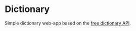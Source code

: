 # Dictionary

Simple dictionary web-app based on the [free dictionary API](https://github.com/meetDeveloper/freeDictionaryAPI).